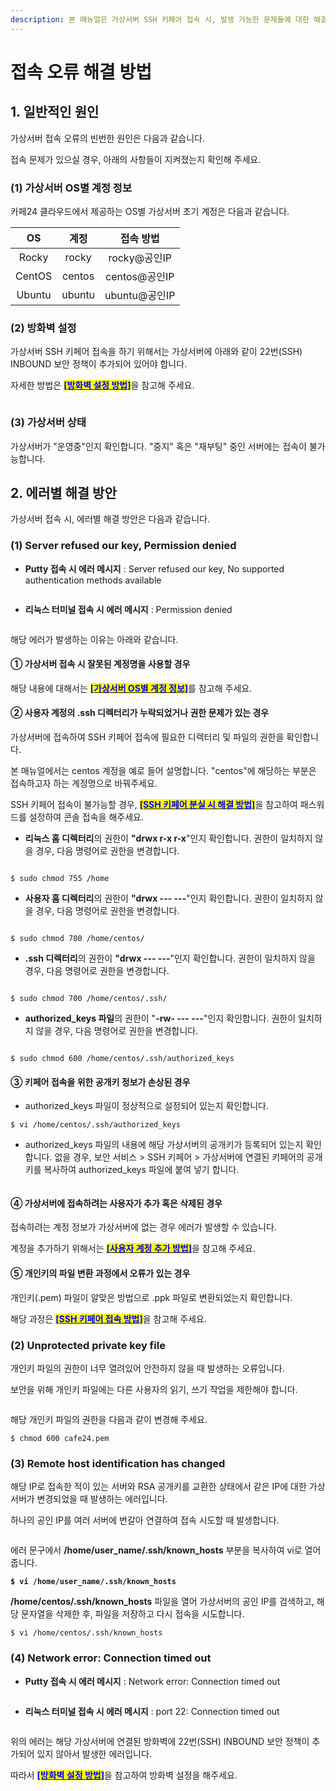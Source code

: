 ```yaml
---
description: 본 매뉴얼은 가상서버 SSH 키페어 접속 시, 발생 가능한 문제들에 대한 해결책을 제시합니다.
---
```


# 접속 오류 해결 방법

## 1. 일반적인 원인

가상서버 접속 오류의 빈번한 원인은 다음과 같습니다.

접속 문제가 있으실 경우, 아래의 사항들이 지켜졌는지 확인해 주세요.

### (1) 가상서버 OS별 계정 정보

카페24 클라우드에서 제공하는 OS별 가상서버 초기 계정은 다음과 같습니다.

|   OS   |   계정   |    접속 방법    |
| :----: | :----: | :---------: |
|  Rocky |  rocky |  rocky@공인IP |
| CentOS | centos | centos@공인IP |
| Ubuntu | ubuntu | ubuntu@공인IP |



### (2) 방화벽 설정

가상서버 SSH 키페어 접속을 하기 위해서는 가상서버에 아래와 같이 22번(SSH) INBOUND 보안 정책이 추가되어 있어야 합니다.

자세한 방법은 [<mark style="color:blue;">**\[방화벽 설정 방법\]**</mark>](../../../security/security/config.md)을 참고해 주세요.

<figure><img src="https://filesystem.cafe24.com/hosting/cloud_service/2020/12/09/902590a1c1bbd8987f32004c56f8dfef_1607499585.jpg" alt=""><figcaption></figcaption></figure>



### (3) 가상서버 상태

가상서버가 "운영중"인지 확인합니다. "중지" 혹은 "재부팅" 중인 서버에는 접속이 불가능합니다.





## 2. 에러별 해결 방안

가상서버 접속 시, 에러별 해결 방안은 다음과 같습니다.

### (1) Server refused our key, Permission denied

* **Putty 접속 시 에러 메시지** : Server refused our key, No supported authentication methods available

<figure><img src="https://filesystem.cafe24.com/hosting/cloud_service/2020/12/28/eb155c7cb47be9757e301071d6581fa0_1609145677.jpg" alt=""><figcaption></figcaption></figure>

* **리눅스 터미널 접속 시 에러 메시지** : Permission denied

<figure><img src="https://filesystem.cafe24.com/hosting/cloud_service/2020/12/28/0a0c40306aa00d3673915d244c78b7ea_1609145339.jpg" alt=""><figcaption></figcaption></figure>

해당 에러가 발생하는 이유는 아래와 같습니다.

#### ① 가상서버 접속 시 잘못된 계정명을 사용할 경우

해당 내용에 대해서는 [<mark style="color:blue;">**\[가상서버 OS별 계정 정보\]**</mark>](disconnect.md#1-os)를 참고해 주세요.

#### ② 사용자 계정의 .ssh 디렉터리가 누락되었거나 권한 문제가 있는 경우

가상서버에 접속하여 SSH 키페어 접속에 필요한 디렉터리 및 파일의 권한을 확인합니다.

본 매뉴얼에서는 centos 계정을 예로 들어 설명합니다. "centos"에 해당하는 부분은 접속하고자 하는 계정명으로 바꿔주세요.

SSH 키페어 접속이 불가능할 경우, [<mark style="color:blue;">**\[SSH 키페어 분실 시 해결 방법\]**</mark>](../../../security/keypair/lost.md)을 참고하여 패스워드를 설정하여 콘솔 접속을 해주세요.

* **리눅스 홈 디렉터리**의 권한이 **"drwx r-x r-x**"인지 확인합니다. 권한이 일치하지 않을 경우, 다음 명령어로 권한을 변경합니다.

<figure><img src="https://filesystem.cafe24.com/hosting/cloud_service/2020/12/17/8e91dbb8b3bff0a8a32c591d552511e1_1608174134.jpg" alt=""><figcaption></figcaption></figure>

```shell-session
$ sudo chmod 755 /home
```

* **사용자 홈 디렉터리**의 권한이 **"drwx --- ---**"인지 확인합니다. 권한이 일치하지 않을 경우, 다음 명령어로 권한을 변경합니다.

<figure><img src="https://filesystem.cafe24.com/hosting/cloud_service/2020/12/17/526a2a4f055c33a386a31be7b7c6b6a8_1608174122.jpg" alt=""><figcaption></figcaption></figure>

```shell-session
$ sudo chmod 700 /home/centos/
```

* **.ssh 디렉터리**의 권한이 **"drwx --- ---**"인지 확인합니다. 권한이 일치하지 않을 경우, 다음 명령어로 권한을 변경합니다.

<figure><img src="https://filesystem.cafe24.com/hosting/cloud_service/2020/12/17/8ecd42ceea1938437eaaef81319f75b1_1608173800.jpg" alt=""><figcaption></figcaption></figure>

```shell-session
$ sudo chmod 700 /home/centos/.ssh/
```

* **authorized\_keys 파일**의 권한이 "**-rw- --- ---**"인지 확인합니다. 권한이 일치하지 않을 경우, 다음 명령어로 권한을 변경합니다.

<figure><img src="https://filesystem.cafe24.com/hosting/cloud_service/2022/04/19/ef6b27bc8461eaf06e9ffc66a62ba393_1650326872.jpg" alt=""><figcaption></figcaption></figure>

```shell-session
$ sudo chmod 600 /home/centos/.ssh/authorized_keys
```

#### ③ 키페어 접속을 위한 공개키 정보가 손상된 경우

* authorized\_keys 파일이 정상적으로 설정되어 있는지 확인합니다.

```shell-session
$ vi /home/centos/.ssh/authorized_keys
```

* authorized\_keys 파일의 내용에 해당 가상서버의 공개키가 등록되어 있는지 확인합니다. 없을 경우, 보안 서비스 > SSH 키페어 > 가상서버에 연결된 키페어의 공개키를 복사하여 authorized\_keys 파일에 붙여 넣기 합니다.

<figure><img src="https://filesystem.cafe24.com/hosting/cloud_service/2020/12/17/8ceb8497d6d5576005c57fa91c87dc54_1608179629.jpg" alt=""><figcaption></figcaption></figure>

#### ④ 가상서버에 접속하려는 사용자가 추가 혹은 삭제된 경우

접속하려는 계정 정보가 가상서버에 없는 경우 에러가 발생할 수 있습니다.

계정을 추가하기 위해서는 [<mark style="color:blue;">**\[사용자 계정 추가 방법\]**</mark>](../../../security/keypair/useradd.md)을 참고해 주세요.

#### ⑤ 개인키의 파일 변환 과정에서 오류가 있는 경우

개인키(.pem) 파일이 알맞은 방법으로 .ppk 파일로 변환되었는지 확인합니다.

해당 과정은 [<mark style="color:blue;">**\[SSH 키페어 접속 방법\]**</mark>](../connect/keypair.md)을 참고해 주세요.



### (2) Unprotected private key file

개인키 파일의 권한이 너무 열려있어 안전하지 않을 때 발생하는 오류입니다.

보안을 위해 개인키 파일에는 다른 사용자의 읽기, 쓰기 작업을 제한해야 합니다.

<figure><img src="https://filesystem.cafe24.com/hosting/cloud_service/2020/12/17/bbcb2aee3d097d4b2c21668e7c569eb4_1608181998.jpg" alt=""><figcaption></figcaption></figure>

해당 개인키 파일의 권한을 다음과 같이 변경해 주세요.

```shell-session
$ chmod 600 cafe24.pem
```



### (3) Remote host identification has changed

해당 IP로 접속한 적이 있는 서버와 RSA 공개키를 교환한 상태에서 같은 IP에 대한 가상서버가 변경되었을 때 발생하는 에러입니다.

하나의 공인 IP를 여러 서버에 번갈아 연결하여 접속 시도할 때 발생합니다.

<figure><img src="https://filesystem.cafe24.com/hosting/cloud_service/2020/12/17/2e4324cf531521144fe657eab49b341b_1608183765.jpg" alt=""><figcaption></figcaption></figure>

에러 문구에서 **/home/user\_name/.ssh/known\_hosts** 부분을 복사하여 vi로 열어줍니다.

<pre class="language-shell-session"><code class="lang-shell-session"><strong>$ vi /home/user_name/.ssh/known_hosts
</strong></code></pre>

**/home/centos/.ssh/known\_hosts** 파일을 열어 가상서버의 공인 IP를 검색하고, 해당 문자열을 삭제한 후, 파일을 저장하고 다시 접속을 시도합니다.

```shell-session
$ vi /home/centos/.ssh/known_hosts
```



### (4) Network error: Connection timed out

* **Putty 접속 시 에러 메시지** : Network error: Connection timed out

<figure><img src="https://filesystem.cafe24.com/hosting/cloud_service/2020/12/28/23d3920fe57610a7d40ad5e1a1ee6136_1609145638.jpg" alt=""><figcaption></figcaption></figure>

* **리눅스 터미널 접속 시 에러 메시지** : port 22: Connection timed out

<figure><img src="https://filesystem.cafe24.com/hosting/cloud_service/2020/12/28/d1fcb9a0c61c0e99d542d46a4504f7aa_1609145783.jpg" alt=""><figcaption></figcaption></figure>

위의 에러는 해당 가상서버에 연결된 방화벽에 22번(SSH) INBOUND 보안 정책이 추가되어 있지 않아서 발생한 에러입니다.

따라서 [<mark style="color:blue;">**\[방화벽 설정 방법\]**</mark>](../../../security/security/config.md)을 참고하여 방화벽 설정을 해주세요.
